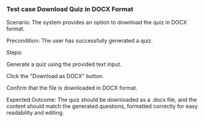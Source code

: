 ### Test case Download Quiz in DOCX Format

Scenario: The system provides an option to download the quiz in DOCX format.

Precondition: The user has successfully generated a quiz.

Steps:

Generate a quiz using the provided text input.

Click the "Download as DOCX" button.

Confirm that the file is downloaded in DOCX format.

Expected Outcome: The quiz should be downloaded as a .docx file, and the content should match the generated questions, formatted correctly for easy readability and editing.